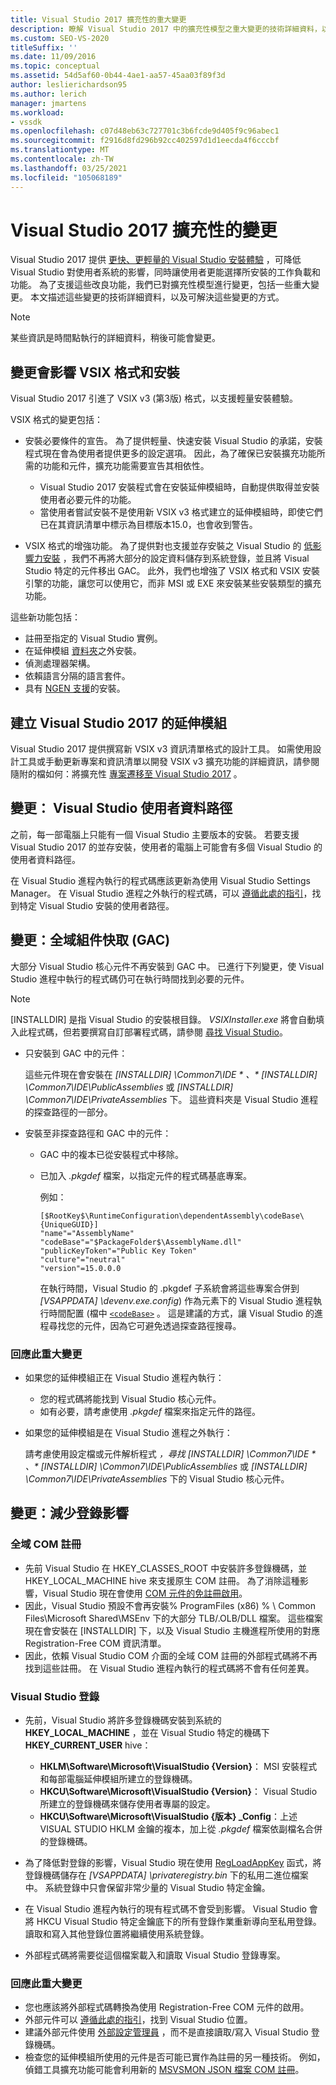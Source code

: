 ```yaml
---
title: Visual Studio 2017 擴充性的重大變更
description: 瞭解 Visual Studio 2017 中的擴充性模型之重大變更的技術詳細資料，以及您可以如何解決這些問題。
ms.custom: SEO-VS-2020
titleSuffix: ''
ms.date: 11/09/2016
ms.topic: conceptual
ms.assetid: 54d5af60-0b44-4ae1-aa57-45aa03f89f3d
author: leslierichardson95
ms.author: lerich
manager: jmartens
ms.workload:
- vssdk
ms.openlocfilehash: c07d48eb63c727701c3b6fcde9d405f9c96abec1
ms.sourcegitcommit: f2916d8fd296b92cc402597d1d1eecda4f6cccbf
ms.translationtype: MT
ms.contentlocale: zh-TW
ms.lasthandoff: 03/25/2021
ms.locfileid: "105068189"
---
```

# <a name="changes-in-visual-studio-2017-extensibility"></a>Visual Studio 2017 擴充性的變更

Visual Studio 2017 提供 [更快、更輕量的 Visual Studio 安裝體驗](https://devblogs.microsoft.com/visualstudio/faster-leaner-visual-studio-installer) ，可降低 Visual Studio 對使用者系統的影響，同時讓使用者更能選擇所安裝的工作負載和功能。 為了支援這些改良功能，我們已對擴充性模型進行變更，包括一些重大變更。 本文描述這些變更的技術詳細資料，以及可解決這些變更的方式。

> [!NOTE]
> 某些資訊是時間點執行的詳細資料，稍後可能會變更。

## <a name="changes-affecting-vsix-format-and-installation"></a>變更會影響 VSIX 格式和安裝

Visual Studio 2017 引進了 VSIX v3 (第3版) 格式，以支援輕量安裝體驗。

VSIX 格式的變更包括：

* 安裝必要條件的宣告。 為了提供輕量、快速安裝 Visual Studio 的承諾，安裝程式現在會為使用者提供更多的設定選項。 因此，為了確保已安裝擴充功能所需的功能和元件，擴充功能需要宣告其相依性。

  * Visual Studio 2017 安裝程式會在安裝延伸模組時，自動提供取得並安裝使用者必要元件的功能。
  * 當使用者嘗試安裝不是使用新 VSIX v3 格式建立的延伸模組時，即使它們已在其資訊清單中標示為目標版本15.0，也會收到警告。

* VSIX 格式的增強功能。 為了提供對也支援並存安裝之 Visual Studio 的 [低影響力安裝](https://devblogs.microsoft.com/visualstudio/anatomy-of-a-low-impact-visual-studio-install) ，我們不再將大部分的設定資料儲存到系統登錄，並且將 Visual Studio 特定的元件移出 GAC。 此外，我們也增強了 VSIX 格式和 VSIX 安裝引擎的功能，讓您可以使用它，而非 MSI 或 EXE 來安裝某些安裝類型的擴充功能。

這些新功能包括：

* 註冊至指定的 Visual Studio 實例。
* 在延伸模組 [資料夾](set-install-root.md)之外安裝。
* 偵測處理器架構。
* 依賴語言分隔的語言套件。
* 具有 [NGEN 支援](ngen-support.md)的安裝。

## <a name="build-an-extension-for-visual-studio-2017"></a>建立 Visual Studio 2017 的延伸模組

Visual Studio 2017 提供撰寫新 VSIX v3 資訊清單格式的設計工具。 如需使用設計工具或手動更新專案和資訊清單以開發 VSIX v3 擴充功能的詳細資訊，請參閱隨附的檔如何：將擴充性 [專案遷移至 Visual Studio 2017](how-to-migrate-extensibility-projects-to-visual-studio-2017.md) 。

## <a name="change-visual-studio-user-data-path"></a>變更： Visual Studio 使用者資料路徑

之前，每一部電腦上只能有一個 Visual Studio 主要版本的安裝。 若要支援 Visual Studio 2017 的並存安裝，使用者的電腦上可能會有多個 Visual Studio 的使用者資料路徑。

在 Visual Studio 進程內執行的程式碼應該更新為使用 Visual Studio Settings Manager。 在 Visual Studio 進程之外執行的程式碼，可以 [遵循此處的指引](locating-visual-studio.md)，找到特定 Visual Studio 安裝的使用者路徑。

## <a name="change-global-assembly-cache-gac"></a>變更：全域組件快取 (GAC) 

大部分 Visual Studio 核心元件不再安裝到 GAC 中。 已進行下列變更，使 Visual Studio 進程中執行的程式碼仍可在執行時間找到必要的元件。

> [!NOTE]
> [INSTALLDIR] 是指 Visual Studio 的安裝根目錄。 *VSIXInstaller.exe* 將會自動填入此程式碼，但若要撰寫自訂部署程式碼，請參閱 [尋找 Visual Studio](locating-visual-studio.md)。

* 只安裝到 GAC 中的元件：

  這些元件現在會安裝在 <em>[INSTALLDIR] \Common7\IDE \* 、* [INSTALLDIR] \Common7\IDE\PublicAssemblies</em> 或 *[INSTALLDIR] \Common7\IDE\PrivateAssemblies* 下。 這些資料夾是 Visual Studio 進程的探查路徑的一部分。

* 安裝至非探查路徑和 GAC 中的元件：

  * GAC 中的複本已從安裝程式中移除。
  * 已加入 *.pkgdef* 檔案，以指定元件的程式碼基底專案。

    例如：

    ```
    [$RootKey$\RuntimeConfiguration\dependentAssembly\codeBase\{UniqueGUID}]
    "name"="AssemblyName" "codeBase"="$PackageFolder$\AssemblyName.dll"
    "publicKeyToken"="Public Key Token"
    "culture"="neutral"
    "version"=15.0.0.0
    ```

    在執行時間，Visual Studio 的 .pkgdef 子系統會將這些專案合併到 *[VSAPPDATA] \devenv.exe.config*) 作為元素下的 Visual Studio 進程執行時間配置 (檔中 [`<codeBase>`](/dotnet/framework/configure-apps/file-schema/runtime/codebase-element) 。 這是建議的方式，讓 Visual Studio 的進程尋找您的元件，因為它可避免透過探查路徑搜尋。

### <a name="reacting-to-this-breaking-change"></a>回應此重大變更

* 如果您的延伸模組正在 Visual Studio 進程內執行：

  * 您的程式碼將能找到 Visual Studio 核心元件。
  * 如有必要，請考慮使用 *.pkgdef* 檔案來指定元件的路徑。

* 如果您的延伸模組是在 Visual Studio 進程之外執行：

  請考慮使用設定檔或元件解析程式 <em>，尋找 [INSTALLDIR] \Common7\IDE \* 、* [INSTALLDIR] \Common7\IDE\PublicAssemblies</em> 或 *[INSTALLDIR] \Common7\IDE\PrivateAssemblies* 下的 Visual Studio 核心元件。

## <a name="change-reduce-registry-impact"></a>變更：減少登錄影響

### <a name="global-com-registration"></a>全域 COM 註冊

* 先前 Visual Studio 在 HKEY_CLASSES_ROOT 中安裝許多登錄機碼，並 HKEY_LOCAL_MACHINE hive 來支援原生 COM 註冊。 為了消除這種影響，Visual Studio 現在會使用 [COM 元件的免註冊啟用](/previous-versions/dotnet/articles/ms973913(v=msdn.10))。
* 因此，Visual Studio 預設不會再安裝% ProgramFiles (x86) % \ Common Files\Microsoft Shared\MSEnv 下的大部分 TLB/.OLB/DLL 檔案。 這些檔案現在會安裝在 [INSTALLDIR] 下，以及 Visual Studio 主機進程所使用的對應 Registration-Free COM 資訊清單。
* 因此，依賴 Visual Studio COM 介面的全域 COM 註冊的外部程式碼將不再找到這些註冊。 在 Visual Studio 進程內執行的程式碼將不會有任何差異。

### <a name="visual-studio-registry"></a>Visual Studio 登錄

* 先前，Visual Studio 將許多登錄機碼安裝到系統的 **HKEY_LOCAL_MACHINE** ，並在 Visual Studio 特定的機碼下 **HKEY_CURRENT_USER** hive：

  * **HKLM\Software\Microsoft\VisualStudio \{Version}**： MSI 安裝程式和每部電腦延伸模組所建立的登錄機碼。
  * **HKCU\Software\Microsoft\VisualStudio \{Version}**： Visual Studio 所建立的登錄機碼來儲存使用者專屬的設定。
  * **HKCU\Software\Microsoft\VisualStudio \{版本} _Config**：上述 VISUAL STUDIO HKLM 金鑰的複本，加上從 *.pkgdef* 檔案依副檔名合併的登錄機碼。

* 為了降低對登錄的影響，Visual Studio 現在使用 [RegLoadAppKey](/windows/desktop/api/winreg/nf-winreg-regloadappkeya) 函式，將登錄機碼儲存在 *[VSAPPDATA] \privateregistry.bin* 下的私用二進位檔案中。 系統登錄中只會保留非常少量的 Visual Studio 特定金鑰。
* 在 Visual Studio 進程內執行的現有程式碼不會受到影響。 Visual Studio 會將 HKCU Visual Studio 特定金鑰底下的所有登錄作業重新導向至私用登錄。 讀取和寫入其他登錄位置將繼續使用系統登錄。
* 外部程式碼將需要從這個檔案載入和讀取 Visual Studio 登錄專案。

### <a name="react-to-this-breaking-change"></a>回應此重大變更

* 您也應該將外部程式碼轉換為使用 Registration-Free COM 元件的啟用。
* 外部元件可以 [遵循此處的指引](https://devblogs.microsoft.com/setup/changes-to-visual-studio-15-setup)，找到 Visual Studio 位置。
* 建議外部元件使用 [外部設定管理員](/dotnet/api/microsoft.visualstudio.settings.externalsettingsmanager) ，而不是直接讀取/寫入 Visual Studio 登錄機碼。
* 檢查您的延伸模組所使用的元件是否可能已實作為註冊的另一種技術。 例如，偵錯工具擴充功能可能會利用新的 [MSVSMON JSON 檔案 COM 註冊](migrate-debugger-COM-registration.md)。